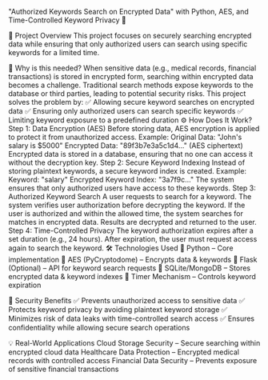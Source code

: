 "Authorized Keywords Search on Encrypted Data" with Python, AES, and Time-Controlled Keyword Privacy 🚀

📌 Project Overview
This project focuses on securely searching encrypted data while ensuring that only authorized users can search using specific keywords for a limited time.

🔐 Why is this needed?
When sensitive data (e.g., medical records, financial transactions) is stored in encrypted form, searching within encrypted data becomes a challenge.
Traditional search methods expose keywords to the database or third parties, leading to potential security risks.
This project solves the problem by:
✅ Allowing secure keyword searches on encrypted data
✅ Ensuring only authorized users can search specific keywords
✅ Limiting keyword exposure to a predefined duration
⚙️ How Does It Work?
Step 1: Data Encryption (AES)
Before storing data, AES encryption is applied to protect it from unauthorized access.
Example:
Original Data: "John's salary is $5000"
Encrypted Data: "89f3b7e3a5c1d4..." (AES ciphertext)
Encrypted data is stored in a database, ensuring that no one can access it without the decryption key.
Step 2: Secure Keyword Indexing
Instead of storing plaintext keywords, a secure keyword index is created.
Example:
Keyword: "salary"
Encrypted Keyword Index: "3a7f9c..."
The system ensures that only authorized users have access to these keywords.
Step 3: Authorized Keyword Search
A user requests to search for a keyword.
The system verifies user authorization before decrypting the keyword.
If the user is authorized and within the allowed time, the system searches for matches in encrypted data.
Results are decrypted and returned to the user.
Step 4: Time-Controlled Privacy
The keyword authorization expires after a set duration (e.g., 24 hours).
After expiration, the user must request access again to search the keyword.
🛠️ Technologies Used
🔹 Python – Core implementation
🔹 AES (PyCryptodome) – Encrypts data & keywords
🔹 Flask (Optional) – API for keyword search requests
🔹 SQLite/MongoDB – Stores encrypted data & keyword indexes
🔹 Timer Mechanism – Controls keyword expiration

🔑 Security Benefits
✅ Prevents unauthorized access to sensitive data
✅ Protects keyword privacy by avoiding plaintext keyword storage
✅ Minimizes risk of data leaks with time-controlled search access
✅ Ensures confidentiality while allowing secure search operations

💡 Real-World Applications
Cloud Storage Security – Secure searching within encrypted cloud data
Healthcare Data Protection – Encrypted medical records with controlled access
Financial Data Security – Prevents exposure of sensitive financial transactions
